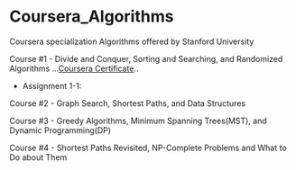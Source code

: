 # Coursera_Algorithms
Coursera specialization Algorithms offered by Stanford University

Course #1 - Divide and Conquer, Sorting and Searching, and Randomized Algorithms
...[Coursera Certificate](https://www.coursera.org/account/accomplishments/verify/JNTG8MVP5J8B)..

* Assignment 1-1:


Course #2 - Graph Search, Shortest Paths, and Data Structures

Course #3 - Greedy Algorithms, Minimum Spanning Trees(MST), and Dynamic Programming(DP)

Course #4 - Shortest Paths Revisited, NP-Complete Problems and What to Do about Them
